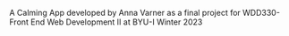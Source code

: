A Calming App developed by Anna Varner as a final project for WDD330-Front End Web Development II at BYU-I Winter 2023

